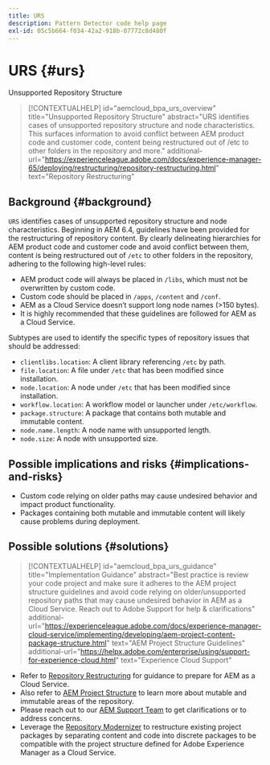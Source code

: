 ```yaml
---
title: URS
description: Pattern Detector code help page
exl-id: 05c5b664-f034-42a2-918b-07772c8d480f
---
```

# URS {#urs}

Unsupported Repository Structure

>[!CONTEXTUALHELP]
>id="aemcloud_bpa_urs_overview"
>title="Unsupported Repository Structure"
>abstract="URS identifies cases of unsupported repository structure and node characteristics. This surfaces information to avoid conflict between AEM product code and customer code, content being restructured out of /etc to other folders in the repository and more."
>additional-url="https://experienceleague.adobe.com/docs/experience-manager-65/deploying/restructuring/repository-restructuring.html" text="Repository Restructuring"

## Background {#background}

`URS` identifies cases of unsupported repository structure and node characteristics. Beginning in AEM 6.4, guidelines have been provided for the restructuring of repository content. By clearly delineating hierarchies for AEM product code and customer code and avoid conflict between them, content is being restructured out of `/etc` to other folders in the repository, adhering to the following high-level rules:

* AEM product code will always be placed in `/libs`, which must not be overwritten by custom code. 
* Custom code should be placed in `/apps`, `/content` and `/conf`.
* AEM as a Cloud Service doesn’t support long node names (>150 bytes).
* It is highly recommended that these guidelines are followed for AEM as a Cloud Service.

Subtypes are used to identify the specific types of repository issues that should be addressed:
* `clientlibs.location`: A client library referencing `/etc` by path.
* `file.location`: A file under `/etc` that has been modified since installation.
* `node.location`: A node under `/etc` that has been modified since installation.
* `workflow.location`: A workflow model or launcher under `/etc/workflow`.
* `package.structure`: A package that contains both mutable and immutable content.
* `node.name.length`: A node name with unsupported length.
* `node.size`: A node with unsupported size.

## Possible implications and risks {#implications-and-risks}

* Custom code relying on older paths may cause undesired behavior and impact product functionality.
* Packages containing both mutable and immutable content will likely cause problems during deployment.

## Possible solutions {#solutions}

>[!CONTEXTUALHELP]
>id="aemcloud_bpa_urs_guidance"
>title="Implementation Guidance"
>abstract="Best practice is review your code project and make sure it adheres to the AEM project structure guidelines and avoid code relying on older/unsupported repository paths that may cause undesired behavior in AEM as a Cloud Service. Reach out to Adobe Support for help & clarifications"
>additional-url="https://experienceleague.adobe.com/docs/experience-manager-cloud-service/implementing/developing/aem-project-content-package-structure.html" text="AEM Project Structure Guidelines"
>additional-url="https://helpx.adobe.com/enterprise/using/support-for-experience-cloud.html" text="Experience Cloud Support"

* Refer to [Repository Restructuring](https://experienceleague.adobe.com/docs/experience-manager-65/deploying/restructuring/repository-restructuring.html) for guidance to prepare for AEM as a Cloud Service.
* Also refer to [AEM Project Structure](https://experienceleague.adobe.com/docs/experience-manager-cloud-service/implementing/developing/aem-project-content-package-structure.html) to learn more about mutable and immutable areas of the repository.
* Please reach out to our [AEM Support Team](https://helpx.adobe.com/enterprise/using/support-for-experience-cloud.html) to get clarifications or to address concerns.
* Leverage the [Repository Modernizer](https://experienceleague.adobe.com/docs/experience-manager-cloud-service/moving/refactoring-tools/repo-modernizer.html#refactoring-tools) to restructure existing project packages by separating content and code into discrete packages to be compatible with the project structure defined for Adobe Experience Manager as a Cloud Service.
